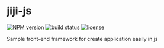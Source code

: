 # jiji-js
[![NPM version][npm-image]][npm-url]
[![build status][travis-image]][travis-url]
[![license][license-image]][license-url]

Sample front-end framework for create application easily in js

[npm-image]: https://img.shields.io/npm/v/jiji-js.svg?style=flat-square
[npm-url]: https://npmjs.org/package/jiji-js
[travis-image]: https://api.travis-ci.com/jguyet/jiji-js.svg?branch=master
[travis-url]: https://travis-ci.com/github/jguyet/jiji-js
[license-image]: https://img.shields.io/npm/l/express.svg
[license-url]: https://tldrlegal.com/license/mit-license